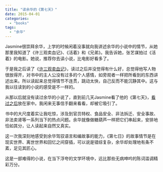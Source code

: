 ```yaml
---
title: "读余华的《第七天》"
date: 2015-04-01
categories: 
  - "books"
tags: 
  - "余华"
---
```


Jasmine很崇拜余华，上学的时候闲着没事就向我讲述余华的小说中的情节，从她那里我知道了《许三观卖血记》、《活着》和《兄弟》。我告诉她，张艺谋拍过《活着》的电影。她说，推荐你去读小说，比电影好看多了。

于是我之后读了《[许三观卖血记](http://www.jfsay.com/archives/438.html "旧时代的卖血记")》，读过之后并没觉得有什么好，总觉得他写人物很放得开，对书中的主人公没有过多的个人感情，如旁观者一样把所看到的东西讲述出来。所以读起来总觉得情节不连贯，跳动太快，自己反而不能沉静其中。这与我以往读到的小说的感受是不一样的。

从那以后就没有读过余华的小说了，直到前几天Jasmine看了他的《第七天》，[看过之后](http://www.jfsay.com/archives/1135.html "第七天")放在家中。我闲来无事信手翻来看看，却被它吸引了。

书中的大尺度着实让我吃惊，涉及到官员特权、食品安全、非法拆迁、安全事故、非法卖肾等一系列当下的热点问题。余华就像做糖葫芦一样把它们串起来，安排地恰如其分，让人读起来自然又真实。

这一次我深刻地感受到余华驾驭语言和编故事的能力，《第七日》的故事情节是在现实世界、离世世界和回忆之间穿插，可以说是错综复杂，余华却处理地有条不紊，足见其匠心。

这是一部难得的小说，在当下浮夸的文学环境中，远比那些无病呻吟的陈词滥调精彩万分。
